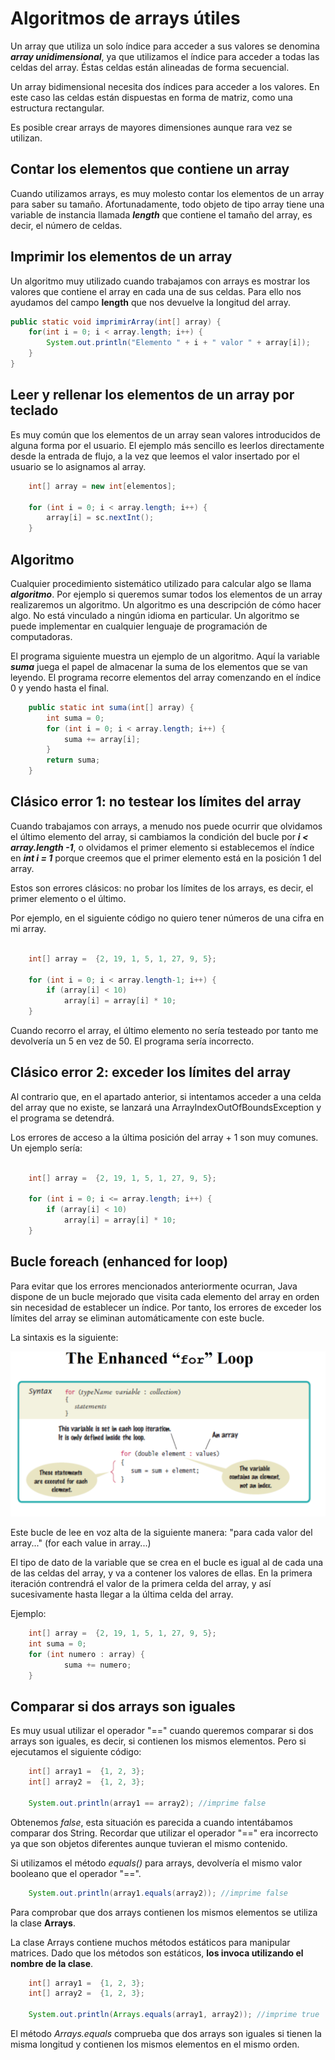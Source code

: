 # Algoritmos de arrays útiles

Un array que utiliza un solo índice para acceder a sus valores se denomina _**array unidimensional**_, ya que utilizamos el índice para acceder a todas las celdas del array. Éstas celdas están alineadas de forma secuencial.

Un array bidimensional necesita dos índices para acceder a los valores. En este caso las celdas están dispuestas en forma de matriz, como una estructura rectangular.

Es posible crear arrays de mayores dimensiones aunque rara vez se utilizan.

## Contar los elementos que contiene un array

Cuando utilizamos arrays, es muy molesto contar los elementos de un array para saber su tamaño. Afortunadamente, todo objeto de tipo array tiene una variable de instancia llamada **_length_** que contiene el tamaño del array, es decir, el número de celdas.

## Imprimir los elementos de un array

Un algoritmo muy utilizado cuando trabajamos con arrays es mostrar los valores que contiene el array en cada una de sus celdas. Para ello nos ayudamos del campo **length** que nos devuelve la longitud del array.

```java
public static void imprimirArray(int[] array) {
    for(int i = 0; i < array.length; i++) {
        System.out.println("Elemento " + i + " valor " + array[i]);
    }
}
```

## Leer y rellenar los elementos de un array por teclado

Es muy común que los elementos de un array sean valores introducidos de alguna forma por el usuario. El ejemplo más sencillo es leerlos directamente desde la entrada de flujo, a la vez que leemos el valor insertado por el usuario se lo asignamos al array.

```java
    int[] array = new int[elementos];

    for (int i = 0; i < array.length; i++) {
        array[i] = sc.nextInt();
    }
```

## Algoritmo

Cualquier procedimiento sistemático utilizado para calcular algo se llama **_algoritmo_**.
Por ejemplo si queremos sumar todos los elementos de un array realizaremos un algoritmo.
Un algoritmo es una descripción de cómo hacer algo. No está vinculado a ningún idioma en particular. Un algoritmo se puede implementar en cualquier lenguaje de programación de computadoras.

El programa siguiente muestra un ejemplo de un algoritmo. Aquí la variable **_suma_** juega el papel de almacenar la suma de los elementos que se van leyendo. El programa recorre elementos del array comenzando en el índice 0 y yendo hasta el final.

```java
    public static int suma(int[] array) {
        int suma = 0;
        for (int i = 0; i < array.length; i++) {
            suma += array[i];
        }
        return suma;
    }
```

## Clásico error 1: no testear los límites del array

Cuando trabajamos con arrays, a menudo nos puede ocurrir que olvidamos el último elemento del array, si cambiamos la condición del bucle por **_i < array.length -1_**, o olvidamos el primer elemento si establecemos el índice en  **_int i = 1_** porque creemos que el primer elemento está en la posición 1 del array.

Estos son errores clásicos: no probar los límites de los arrays, es decir, el primer elemento o el último.

Por ejemplo, en el siguiente código no quiero tener números de una cifra en mi array.

```java

    int[] array =  {2, 19, 1, 5, 1, 27, 9, 5};

    for (int i = 0; i < array.length-1; i++) {
        if (array[i] < 10)
            array[i] = array[i] * 10;
    }
```

Cuando recorro el array, el último elemento no sería testeado por tanto me devolvería un 5 en vez de 50. El programa sería incorrecto.

## Clásico error 2: exceder los límites del array

Al contrario que, en el apartado anterior, si intentamos acceder a una celda del array que no existe, se lanzará una ArrayIndexOutOfBoundsException y el programa se detendrá.

Los errores de acceso a la última posición del array + 1 son muy comunes. Un ejemplo sería:

```java

    int[] array =  {2, 19, 1, 5, 1, 27, 9, 5};

    for (int i = 0; i <= array.length; i++) {
        if (array[i] < 10)
            array[i] = array[i] * 10;
    }
```

## Bucle foreach (enhanced for loop)

Para evitar que los errores mencionados anteriormente ocurran, Java dispone de un bucle mejorado que visita cada elemento del array en orden sin necesidad de establecer un índice. Por tanto, los errores de exceder los límites del array se eliminan automáticamente con este bucle.

La sintaxis es la siguiente:

![POO](../img/ud4/enhancedForLoop.png)

Este bucle de lee en voz alta de la siguiente manera: "para cada valor del array..." (for each value in array...)

El tipo de dato de la variable que se crea en el bucle es igual al de cada una de las celdas del array, y va a contener los valores de ellas. En la primera iteración contrendrá el valor de la primera celda del array, y así sucesivamente hasta llegar a la última celda del array.

Ejemplo:

```java
    int[] array =  {2, 19, 1, 5, 1, 27, 9, 5};
    int suma = 0;
    for (int numero : array) {
            suma += numero;
    }
```

## Comparar si dos arrays son iguales

Es muy usual utilizar el operador "==" cuando queremos comparar si dos arrays son iguales, es decir, si contienen los mismos elementos. Pero si ejecutamos el siguiente código:

```java
    int[] array1 =  {1, 2, 3};
    int[] array2 =  {1, 2, 3};
    
    System.out.println(array1 == array2); //imprime false
```

Obtenemos _false_, esta situación es parecida a cuando intentábamos comparar dos String. Recordar que utilizar el operador "==" era incorrecto ya que son objetos diferentes aunque tuvieran el mismo contenido.

Si utilizamos el método _equals()_ para arrays, devolvería el mismo valor booleano que el operador "==".

```java
    System.out.println(array1.equals(array2)); //imprime false
```

Para comprobar que dos arrays contienen los mismos elementos se utiliza la clase **Arrays**.

La clase Arrays contiene muchos métodos estáticos para manipular matrices. Dado que los métodos son estáticos, **los invoca utilizando el nombre de la clase**.

```java
    int[] array1 =  {1, 2, 3};
    int[] array2 =  {1, 2, 3};

    System.out.println(Arrays.equals(array1, array2)); //imprime true
```

El método _Arrays.equals_ comprueba que dos arrays son iguales si tienen la misma longitud y contienen los mismos elementos en el mismo orden.
